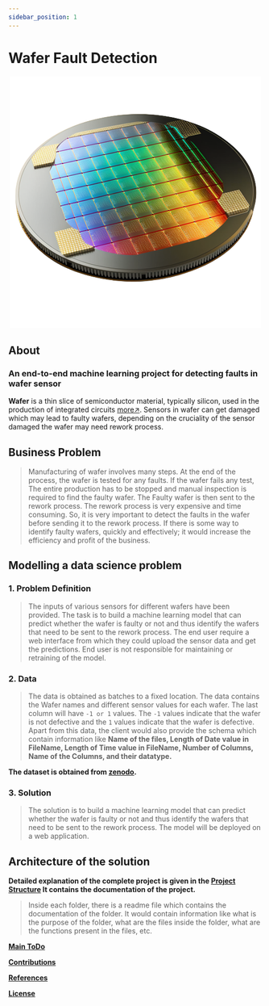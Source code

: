 ```yaml
---
sidebar_position: 1
---
```


# Wafer Fault Detection

<div align="center">

![wafer photo](./img/semi.png)

</div>

## About

### An end-to-end machine learning project for detecting faults in wafer sensor

**Wafer** is a thin slice of semiconductor material, typically silicon, used in the production of integrated circuits [more↗](https://en.wikipedia.org/wiki/Wafer_(electronics)#:~:text=In%20electronics%2C%20a%20wafer%20(also,in%20and%20upon%20the%20wafer.)). Sensors in wafer can get damaged which may lead to faulty wafers, depending on the cruciality of the sensor damaged the wafer may need rework process.

## Business Problem

>Manufacturing of wafer involves many steps. At the end of the process, the wafer is tested for any faults. If the wafer fails any test, The entire production has to be stopped and manual inspection is required to find the faulty wafer. The Faulty wafer is then sent to the rework process. The rework process is very expensive and time consuming. So, it is very important to detect the faults in the wafer before sending it to the rework process. If there is some way to identify faulty wafers, quickly and effectively; it would increase the efficiency and profit of the business.  

## Modelling a data science problem

### 1. Problem Definition

>The inputs of various sensors for different wafers have been provided. The task is to build a machine learning model that can predict whether the wafer is faulty or not and thus identify the wafers that need to be sent to the rework process. The end user require a web interface from which they could upload the sensor data and get the predictions. End user is not responsible for maintaining or retraining of the model.

### 2. Data

>The data is obtained as batches to a fixed location. The data contains the Wafer names and different sensor values for each wafer. The last column will have `-1 or 1` values. The `-1` values indicate that the wafer is not defective and the `1` values indicate that the wafer is defective. Apart from this data, the client would also provide the schema which contain information like **Name of the files, Length of Date value in FileName, Length of Time value in FileName, Number of Columns, Name of the Columns, and their datatype.**

**The dataset is obtained from [zenodo](https://zenodo.org/record/4322353#.Y7K4y3ZBytU).**

### 3. Solution

>The solution is to build a machine learning model that can predict whether the wafer is faulty or not and thus identify the wafers that need to be sent to the rework process. The model will be deployed on a web application.

## Architecture of the solution

<!-- <div align="center">
<img src="./Readme_Assets/Arch.png" width="700" height="600">
</div> -->

**Detailed explanation of the complete project is given in the [Project Structure](./Readme_Assets/Structure.md) It contains the documentation of the project.**

>Inside each folder, there is a readme file which contains the documentation of the folder. It would contain information like what is the purpose of the folder, what are the files inside the folder, what are the functions present in the files, etc.

**[Main ToDo](./Readme_Assets/ToDo.md)**

**[Contributions](./CONTRIBUTING.md)**

**[References](./Readme_Assets/Reference.md)**

**[License](./LICENSE)**
